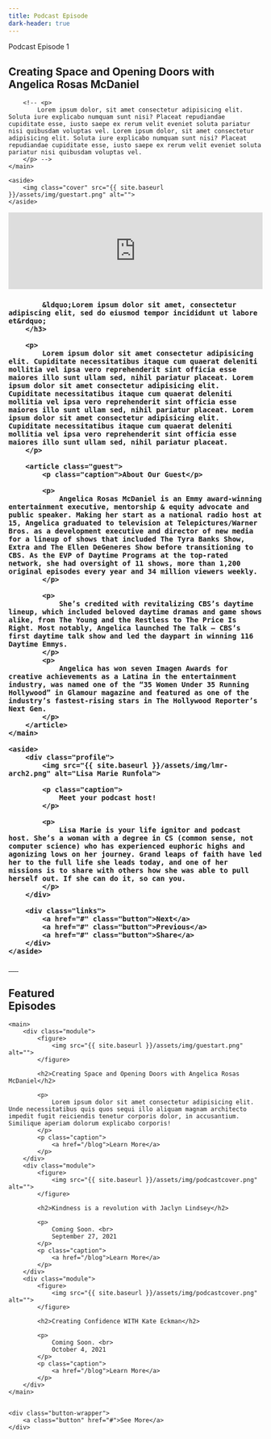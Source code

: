 ```yaml
---
title: Podcast Episode
dark-header: true
---
```


<section class="section blog__intro">
    <main>
        <p class="caption">Podcast Episode 1</p>
        <h2>
            Creating Space and Opening Doors with Angelica Rosas McDaniel
        </h2>

        <!-- <p>
            Lorem ipsum dolor, sit amet consectetur adipisicing elit. Soluta iure explicabo numquam sunt nisi? Placeat repudiandae cupiditate esse, iusto saepe ex rerum velit eveniet soluta pariatur nisi quibusdam voluptas vel. Lorem ipsum dolor, sit amet consectetur adipisicing elit. Soluta iure explicabo numquam sunt nisi? Placeat repudiandae cupiditate esse, iusto saepe ex rerum velit eveniet soluta pariatur nisi quibusdam voluptas vel.
        </p> -->
    </main>

    <aside>
        <img class="cover" src="{{ site.baseurl }}/assets/img/guestart.png" alt="">
    </aside>
</section>

<section class="section blog__embed">
    <iframe src="https://open.spotify.com/embed/episode/3aoeqplXeUzDO1Zq9lJacZ?theme=0" width="100%" height="152" frameBorder="0" allowtransparency="true" allow="encrypted-media"></iframe>
</section>

<section class="section blog__content">
    <main>
        <h3>
            <!-- Podcast Blog <br class="hide--mobile">
            <span class="shift">
                Headline Title
            </span><br class="hide--mobile">
            Styled Like This. -->

            &ldquo;Lorem ipsum dolor sit amet, consectetur adipiscing elit, sed do eiusmod tempor incididunt ut labore et&rdquo;
        </h3>

        <p>
            Lorem ipsum dolor sit amet consectetur adipisicing elit. Cupiditate necessitatibus itaque cum quaerat deleniti mollitia vel ipsa vero reprehenderit sint officia esse maiores illo sunt ullam sed, nihil pariatur placeat. Lorem ipsum dolor sit amet consectetur adipisicing elit. Cupiditate necessitatibus itaque cum quaerat deleniti mollitia vel ipsa vero reprehenderit sint officia esse maiores illo sunt ullam sed, nihil pariatur placeat. Lorem ipsum dolor sit amet consectetur adipisicing elit. Cupiditate necessitatibus itaque cum quaerat deleniti mollitia vel ipsa vero reprehenderit sint officia esse maiores illo sunt ullam sed, nihil pariatur placeat.
        </p>
        
        <article class="guest">
            <p class="caption">About Our Guest</p>

            <p>
                Angelica Rosas McDaniel is an Emmy award-winning entertainment executive, mentorship & equity advocate and public speaker. Making her start as a national radio host at 15, Angelica graduated to television at Telepictures/Warner Bros. as a development executive and director of new media for a lineup of shows that included The Tyra Banks Show, Extra and The Ellen DeGeneres Show before transitioning to CBS. As the EVP of Daytime Programs at the top-rated network, she had oversight of 11 shows, more than 1,200 original episodes every year and 34 million viewers weekly.
            </p>

            <p>
                She’s credited with revitalizing CBS’s daytime lineup, which included beloved daytime dramas and game shows alike, from The Young and the Restless to The Price Is Right. Most notably, Angelica launched The Talk — CBS’s first daytime talk show and led the daypart in winning 116 Daytime Emmys.
            </p>
            <p>
                Angelica has won seven Imagen Awards for creative achievements as a Latina in the entertainment industry, was named one of the “35 Women Under 35 Running Hollywood” in Glamour magazine and featured as one of the industry’s fastest-rising stars in The Hollywood Reporter’s Next Gen.
            </p>
        </article>
    </main>

    <aside>
        <div class="profile">
            <img src="{{ site.baseurl }}/assets/img/lmr-arch2.png" alt="Lisa Marie Runfola">

            <p class="caption">
                Meet your podcast host!
            </p>

            <p>
                Lisa Marie is your life ignitor and podcast host. She’s a woman with a degree in CS (common sense, not computer science) who has experienced euphoric highs and agonizing lows on her journey. Grand leaps of faith have led her to the full life she leads today, and one of her missions is to share with others how she was able to pull herself out. If she can do it, so can you.
            </p>
        </div>

        <div class="links">
            <a href="#" class="button">Next</a>
            <a href="#" class="button">Previous</a>
            <a href="#" class="button">Share</a>
        </div>
    </aside>
</section>

<section class="section blog__platforms">
    <div>
        <a href="#">
            <img src="{{ site.baseurl }}/assets/img/icon-spotify.svg" alt="">
        </a>
        <a href="#">
            <img src="{{ site.baseurl }}/assets/img/icon-podcast.svg" alt="">
        </a>
        <a href="#">
            <img src="{{ site.baseurl }}/assets/img/icon-audible.svg" alt="">
        </a>
        <a href="#">
            <img src="{{ site.baseurl }}/assets/img/icon-spotify.svg" alt="">
        </a>
        <a href="#">
            <img src="{{ site.baseurl }}/assets/img/icon-podcast.svg" alt="">
        </a>
        <a href="#">
            <img src="{{ site.baseurl }}/assets/img/icon-audible.svg" alt="">
        </a>
    </div>
</section>

<section class="section podcast__featured">
    <h1>Featured <br class="hide--mobile">
        <span class="shift">
            Episodes
        </span>
    </h1>

    <main>
        <div class="module">
            <figure>
                <img src="{{ site.baseurl }}/assets/img/guestart.png" alt="">
            </figure>
    
            <h2>Creating Space and Opening Doors with Angelica Rosas McDaniel</h2>
    
            <p>
                Lorem ipsum dolor sit amet consectetur adipisicing elit. Unde necessitatibus quis quos sequi illo aliquam magnam architecto impedit fugit reiciendis tenetur corporis dolor, in accusantium. Similique aperiam dolorum explicabo corporis!
            </p>
            <p class="caption">
                <a href="/blog">Learn More</a>
            </p>
        </div>
        <div class="module">
            <figure>
                <img src="{{ site.baseurl }}/assets/img/podcastcover.png" alt="">
            </figure>
    
            <h2>Kindness is a revolution with Jaclyn Lindsey</h2>
    
            <p>
                Coming Soon. <br>
                September 27, 2021
            </p>
            <p class="caption">
                <a href="/blog">Learn More</a>
            </p>
        </div>
        <div class="module">
            <figure>
                <img src="{{ site.baseurl }}/assets/img/podcastcover.png" alt="">
            </figure>
    
            <h2>Creating Confidence WITH Kate Eckman</h2>
    
            <p>
                Coming Soon. <br>
                October 4, 2021
            </p>
            <p class="caption">
                <a href="/blog">Learn More</a>
            </p>
        </div>
    </main>

    
    <div class="button-wrapper">
        <a class="button" href="#">See More</a>
    </div>
</section>